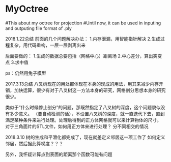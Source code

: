 # MyOctree
#This about my octree for projection
#Until now, it can be used in inputing and outputing file format of .ply 

2018.1.22总结
前面的几个问题解决办法：
1.内存泄漏，用智能指针解决
2.生成过程复杂，用代码重构，一层一层剥离出来

后面要做的：
1.生成的数据总要包括（网格中心）距离场
2.中心差分，算出突变点
3.求中值

ps：仍然用兔子模型



2017.3.13总结
八叉树现在的用处都体现在本身的现成的用法，用其来减少内存开销，加快运算，很少有对于八叉树这一方法本身的研究，网格剖分思想本身的研究很少。

类似于“什么时候停止剖分”的问题，那既然指定了八叉树的深度，这个问题貌似没有多少意义。
（要自动检测的话），不设置八叉树的深度，就一直迭代下去，直到满足某种条件来进行处理。处理后得到的正方体网格就可以来计算物体的尺寸。
对于三角面片的STL文件，如何用正方体来进行处理？
分不同相交的情况

2018.3.10
树的生成和平滑化都完成了，现在就差定义邻居这一项工作了
如何定义邻居，然后据此算梯度？？？

另外，我怀疑计算点到表面的距离那个函数可能有问题
